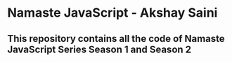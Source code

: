 <h1> Namaste JavaScript - Akshay Saini </h1>

<h2> This repository contains all the code of Namaste JavaScript Series Season 1 and Season 2</h2>
